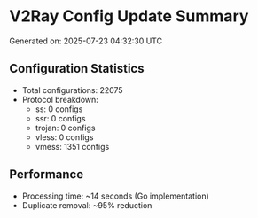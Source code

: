 # V2Ray Config Update Summary
Generated on: 2025-07-23 04:32:30 UTC

## Configuration Statistics
- Total configurations: 22075
- Protocol breakdown:
  - ss: 0 configs
  - ssr: 0 configs
  - trojan: 0 configs
  - vless: 0 configs
  - vmess: 1351 configs

## Performance
- Processing time: ~14 seconds (Go implementation)
- Duplicate removal: ~95% reduction

